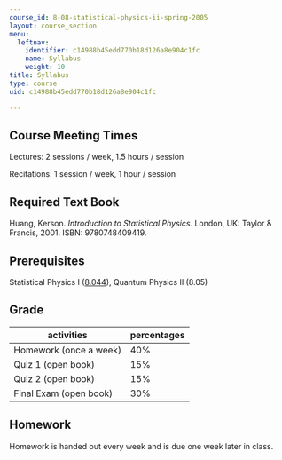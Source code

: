```yaml
---
course_id: 8-08-statistical-physics-ii-spring-2005
layout: course_section
menu:
  leftnav:
    identifier: c14988b45edd770b18d126a8e904c1fc
    name: Syllabus
    weight: 10
title: Syllabus
type: course
uid: c14988b45edd770b18d126a8e904c1fc

---
```


Course Meeting Times
--------------------

Lectures: 2 sessions / week, 1.5 hours / session

Recitations: 1 session / week, 1 hour / session

Required Text Book
------------------

Huang, Kerson. _Introduction to Statistical Physics_. London, UK: Taylor & Francis, 2001. ISBN: 9780748409419.

Prerequisites
-------------

Statistical Physics I ([8.044](/courses/8-044-statistical-physics-i-spring-2013)), Quantum Physics II (8.05)

Grade
-----

| activities | percentages |
| --- | --- |
| Homework (once a week) | 40% |
| Quiz 1 (open book) | 15% |
| Quiz 2 (open book) | 15% |
| Final Exam (open book) | 30% 

Homework
--------

Homework is handed out every week and is due one week later in class.